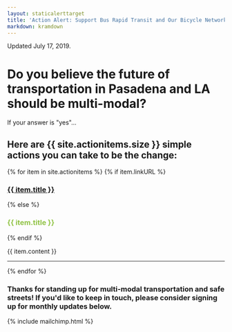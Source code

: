```yaml
---
layout: staticalerttarget
title: 'Action Alert: Support Bus Rapid Transit and Our Bicycle Network!'
markdown: kramdown
---
```


Updated July 17, 2019.

# Do you believe the future of transportation in Pasadena and LA should be multi-modal?

If your answer is "yes"...

## Here are {{ site.actionitems.size }} simple actions you can take to be the change:
 
{% for item in site.actionitems %}
{% if item.linkURL %}
<h3 style="color:#91c346"><a href="{{ item.linkURL }}">{{ item.title }}</a></h3>
{% else %}
<h3 style="color:#91c346"> {{ item.title }}</h3>
{% endif %}

<!---<img src="{{ item.imgURL }}" class="img-fluid" style="padding:5px;"><br>--->
{{ item.content }}
<hr>
{% endfor %}
 
### Thanks for standing up for multi-modal transportation and safe streets! If you'd like to keep in touch, please consider signing up for monthly updates below.

{% include mailchimp.html %}